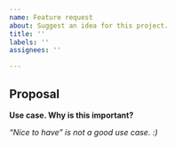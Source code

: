 ```yaml
---
name: Feature request
about: Suggest an idea for this project.
title: ''
labels: ''
assignees: ''

---
```


<!--

    Please do *NOT* ask usage questions in Github issues.

    If your issue is not a feature request or bug report use:
    https://groups.google.com/forum/#!forum/prometheus-users. If
    you are unsure whether you hit a bug, search and ask in the
    mailing list first.

    You can find more information at: https://prometheus.io/community/

-->
## Proposal
**Use case. Why is this important?**

*“Nice to have” is not a good use case. :)*
